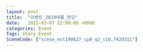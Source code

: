 ```yaml
---
layout: post
title:  "이벤트_2019여름_엔딩"
date:   2021-03-07 22:00:00 +0000
categories: Event
Tags: Story Event
SceneCode: ["scene_evt190627_cp0_q2_s10,7429311"]
---
```

